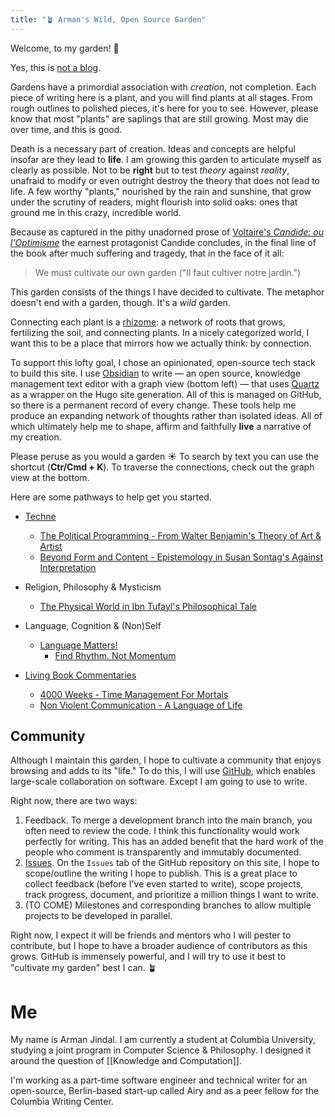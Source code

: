 ```yaml
---
title: "🪴 Arman's Wild, Open Source Garden"
---
```


Welcome, to my garden!  👋  

Yes, this is [not a blog](https://joelhooks.com/digital-garden). 

  Gardens have a primordial association with *creation*, not completion. Each piece of writing here is a plant, and you will find plants at all stages. From rough outlines to polished pieces, it's here for you to see. However, please know that most "plants" are saplings that are still growing. Most may die over time, and this is good. 
  
  Death is a necessary part of creation. Ideas and concepts are helpful insofar are they lead to **life**. I am growing this garden to articulate myself as clearly as possible. Not to be **right** but to test *theory* against *reality*, unafraid to modify or even outright destroy the theory that does not lead to life. A few worthy "plants," nourished by the rain and sunshine, that grow under the scrutiny of readers, might flourish into solid oaks: ones that ground me in this crazy, incredible world. 

Because as captured in the pithy unadorned prose of [Voltaire's *Candide: ou l'Optimisme*](https://www.theschooloflife.com/article/cultivate-own-garden-voltaire/) the earnest protagonist Candide concludes, in the final line of the book after much suffering and tragedy, that in the face of it all:

>  We must cultivate our own garden ("Il faut cultiver notre jardin.")


This garden consists of the things I have decided to cultivate. The metaphor doesn't end with a garden, though. It's a *wild* garden.

Connecting each plant is a [rhizome](https://www.iaacblog.com/programs/rhizome-deleuze-guattari/#:~:text=Rhizome%20is%20a%20philosophical%20term,They%20are%20dispersed.): a network of roots that grows, fertilizing the soil, and connecting plants. In a nicely categorized world, I want this to be a place that mirrors how we actually think: by connection. 

To support this lofty goal, I chose an opinionated, open-source tech stack to build this site. I use [Obsidian](https://obsidian.md/) to write — an open source, knowledge management text editor with a graph view (bottom left) — that uses [Quartz](https://quartz.jzhao.xyz/) as a wrapper on the Hugo site generation. All of this is managed on GitHub, so there is a permanent record of every change. These tools help me produce an expanding network of thoughts rather than isolated ideas. All of which ultimately help me to shape, affirm and faithfully **live** a narrative of my creation.

Please peruse as you would a garden ☀️ To search by text you can use the shortcut (**Ctr/Cmd + K**). To traverse the connections, check out the graph view at the bottom.

Here are some pathways to help get you started.

- [Techne](https://en.wikipedia.org/wiki/Techne)
	- [The Political Programming - From Walter Benjamin's Theory of Art & Artist](digital-garden/The-Political-Programmer.md) 
	- [Beyond Form and Content - Epistemology in Susan Sontag's Against Interpretation](digital-garden/Beyond-Form-Content.md)

- Religion, Philosophy & Mysticism
	- [The Physical World in Ibn Tufayl's Philosophical Tale](digital-garden/Tools/Ibn-Tufayl.md)

- Language, Cognition & (Non)Self
	- [Language Matters!](digital-garden/Language%20Matters.md)
		- [Find Rhythm. Not Momentum](digital-garden/Rhythm-Not-Momentum.md)

- [Living Book Commentaries](digital-garden/Book%20Commentaries/Book%20Commentaries.md)
	- [4000 Weeks - Time Management For Mortals](digital-garden/Book%20Commentaries/4000%20Weeks%20-%20Time%20Management%20For%20Mortals.md)
	- [Non Violent Communication - A Language of Life](digital-garden/Book%20Commentaries/Non%20Violent%20Communication%20-%20A%20Language%20of%20Life.md)


## Community 
Although I maintain this garden, I hope to cultivate a community that enjoys browsing and adds to its "life."  To do this, I will use [GitHub](https://github.com/armanjindal/armanjindal.github.io), which enables large-scale collaboration on software. Except I am going to use to write. 

Right now, there are two ways:
1. Feedback. To merge a development branch into the main branch, you often need to review the code. I think this functionality would work perfectly for writing. This has an added benefit that the hard work of the people who comment is transparently and immutably documented. 
2. [Issues](https://github.com/armanjindal/armanjindal.github.io/issues). On the `Issues` tab of the GitHub repository on this site, I hope to scope/outline the writing I hope to publish. This is a great place to collect feedback (before I've even started to write), scope projects, track progress, document, and prioritize a million things I want to write. 
3. (TO COME) Milestones and corresponding branches to allow multiple projects to be developed in parallel. 

Right now, I expect it will be friends and mentors who I will pester to contribute, but I hope to have a broader audience of contributors as this grows. GitHub is immensely powerful, and I will try to use it best to "cultivate my garden" best I can. 🪴


#  Me
My name is Arman Jindal. I am currently a student at Columbia University, studying a joint program in Computer Science & Philosophy. I designed it around the question of [[Knowledge and Computation]]. 

I'm working as a part-time software engineer and technical writer for an open-source, Berlin-based start-up called Airy and as a peer fellow for the Columbia Writing Center. 